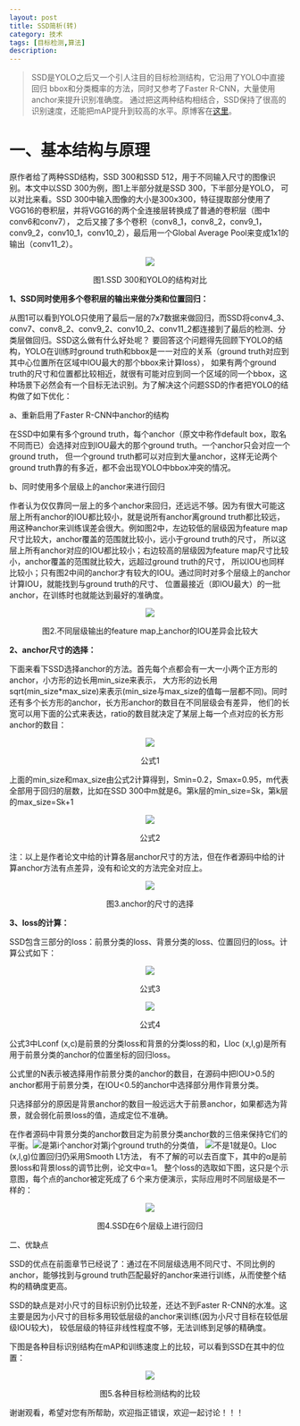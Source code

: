 ```yaml
---
layout: post
title: SSD简析(转)
category: 技术
tags: [目标检测,算法]
description: 
---
```


> SSD是YOLO之后又一个引人注目的目标检测结构，它沿用了YOLO中直接回归 bbox和分类概率的方法，同时又参考了Faster R-CNN，大量使用anchor来提升识别准确度。
通过把这两种结构相结合，SSD保持了很高的识别速度，还能把mAP提升到较高的水平。原博客在[这里](https://www.jianshu.com/p/0903b160d554)。

# 一、基本结构与原理 #

原作者给了两种SSD结构，SSD 300和SSD 512，用于不同输入尺寸的图像识别。本文中以SSD 300为例，图1上半部分就是SSD 300，下半部分是YOLO，
可以对比来看。SSD 300中输入图像的大小是300x300，特征提取部分使用了VGG16的卷积层，并将VGG16的两个全连接层转换成了普通的卷积层（图中conv6和conv7），
之后又接了多个卷积（conv8_1，conv8_2，conv9_1，conv9_2，conv10_1，conv10_2），最后用一个Global Average Pool来变成1x1的输出（conv11_2）。

<p align="center">
    <img src="/assets/img/Objective/SSD1.png">
</p>

<p align="center">
    图1.SSD 300和YOLO的结构对比
</p>

**1、SSD同时使用多个卷积层的输出来做分类和位置回归：**

从图1可以看到YOLO只使用了最后一层的7x7数据来做回归，而SSD将conv4_3、conv7、conv8_2、conv9_2、conv10_2、conv11_2都连接到了最后的检测、分类层做回归。SSD这么做有什么好处呢？
要回答这个问题得先回顾下YOLO的结构，YOLO在训练时ground truth和bbox是一一对应的关系（ground truth对应到其中心位置所在区域中IOU最大的那个bbox来计算loss），
如果有两个ground truth的尺寸和位置都比较相近，就很有可能对应到同一个区域的同一个bbox，这种场景下必然会有一个目标无法识别。为了解决这个问题SSD的作者把YOLO的结构做了如下优化：

a、重新启用了Faster R-CNN中anchor的结构

在SSD中如果有多个ground truth，每个anchor（原文中称作default box，取名不同而已）会选择对应到IOU最大的那个ground truth。一个anchor只会对应一个ground truth，
但一个ground truth都可以对应到大量anchor，这样无论两个ground truth靠的有多近，都不会出现YOLO中bbox冲突的情况。

b、同时使用多个层级上的anchor来进行回归

作者认为仅仅靠同一层上的多个anchor来回归，还远远不够。因为有很大可能这层上所有anchor的IOU都比较小，就是说所有anchor离ground truth都比较远，
用这种anchor来训练误差会很大。例如图2中，左边较低的层级因为feature map尺寸比较大，anchor覆盖的范围就比较小，远小于ground truth的尺寸，
所以这层上所有anchor对应的IOU都比较小；右边较高的层级因为feature map尺寸比较小，anchor覆盖的范围就比较大，远超过ground truth的尺寸，
所以IOU也同样比较小；只有图2中间的anchor才有较大的IOU。通过同时对多个层级上的anchor计算IOU，就能找到与ground truth的尺寸、
位置最接近（即IOU最大）的一批anchor，在训练时也就能达到最好的准确度。

<p align="center">
    <img src="/assets/img/Objective/SSD2.png">
</p>

<p align="center">
    图2.不同层级输出的feature map上anchor的IOU差异会比较大
</p>

**2、anchor尺寸的选择：**

下面来看下SSD选择anchor的方法。首先每个点都会有一大一小两个正方形的anchor，小方形的边长用min_size来表示，
大方形的边长用sqrt(min_size*max_size)来表示(min_size与max_size的值每一层都不同)。同时还有多个长方形的anchor，长方形anchor的数目在不同层级会有差异，
他们的长宽可以用下面的公式来表达，ratio的数目就决定了某层上每一个点对应的长方形anchor的数目：

<p align="center">
    <img src="/assets/img/Objective/SSD3.png">
</p>

<p align="center">
    公式1
</p>

上面的min_size和max_size由公式2计算得到，Smin=0.2，Smax=0.95，m代表全部用于回归的层数，比如在SSD 300中m就是6。第k层的min_size=Sk，第k层的max_size=Sk+1

<p align="center">
    <img src="/assets/img/Objective/SSD4.png">
</p>

<p align="center">
    公式2
</p>

注：以上是作者论文中给的计算各层anchor尺寸的方法，但在作者源码中给的计算anchor方法有点差异，没有和论文的方法完全对应上。

<p align="center">
    <img src="/assets/img/Objective/SSD5.png">
</p>

<p align="center">
    图3.anchor的尺寸的选择
</p>

**3、loss的计算：**

SSD包含三部分的loss：前景分类的loss、背景分类的loss、位置回归的loss。计算公式如下：

<p align="center">
    <img src="/assets/img/Objective/SSD6.png">
</p>

<p align="center">
    公式3
</p>

<p align="center">
    <img src="/assets/img/Objective/SSD7.png">
</p>

<p align="center">
    公式4
</p>

公式3中Lconf (x,c)是前景的分类loss和背景的分类loss的和，Lloc (x,l,g)是所有用于前景分类的anchor的位置坐标的回归loss。

公式里的N表示被选择用作前景分类的anchor的数目，在源码中把IOU>0.5的anchor都用于前景分类，在IOU<0.5的anchor中选择部分用作背景分类。

只选择部分的原因是背景anchor的数目一般远远大于前景anchor，如果都选为背景，就会弱化前景loss的值，造成定位不准确。

在作者源码中背景分类的anchor数目定为前景分类anchor数的三倍来保持它们的平衡。![](/assets/img/Objective/SSD8.png)是第i个anchor对第j个ground truth的分类值，
![](/assets/img/Objective/SSD8.png)不是1就是0。Lloc (x,l,g)位置回归仍采用Smooth L1方法， 有不了解的可以去百度下，其中的α是前景loss和背景loss的调节比例，论文中α=1。
整个loss的选取如下图，这只是个示意图，每个点的anchor被定死成了６个来方便演示，实际应用时不同层级是不一样的：

<p align="center">
    <img src="/assets/img/Objective/SSD9.png">
</p>

<p align="center">
    图4.SSD在6个层级上进行回归
</p>

二、优缺点

SSD的优点在前面章节已经说了：通过在不同层级选用不同尺寸、不同比例的anchor，能够找到与ground truth匹配最好的anchor来进行训练，从而使整个结构的精确度更高。

SSD的缺点是对小尺寸的目标识别仍比较差，还达不到Faster R-CNN的水准。这主要是因为小尺寸的目标多用较低层级的anchor来训练(因为小尺寸目标在较低层级IOU较大)，
较低层级的特征非线性程度不够，无法训练到足够的精确度。

下图是各种目标识别结构在mAP和训练速度上的比较，可以看到SSD在其中的位置：

<p align="center">
    <img src="/assets/img/Objective/SSD10.png">
</p>

<p align="center">
    图5.各种目标检测结构的比较
</p>

谢谢观看，希望对您有所帮助，欢迎指正错误，欢迎一起讨论！！！